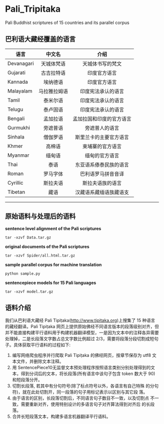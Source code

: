# Pali_Tripitaka

Pali Buddhist scriptures of 15 countries and its parallel corpus  

 
巴利语大藏经覆盖的语言
--------------------------------------
语言        | 中文名      | 介绍  
---------- | :--------:  | :-------------:
Devanagari | 天城体梵语   | 天城体书写的梵文         
Gujarati   | 古吉拉特语   | 印度官方语言             
Kannada    | 埃纳德语     | 印度官方语言             
Malayalam  | 马拉雅拉姆语 | 印度宪法承认的语言       
Tamil      | 泰米尔语     | 印度宪法承认的语言       
Telugu     | 泰卢固语     | 印度宪法承认的语言       
Bengali    | 孟加拉语     | 孟加拉国和印度的官方语言 
Gurmukhi   | 旁遮普语     | 旁遮普人的语言           
Sinhala    | 僧伽罗语     | 斯里兰卡的主要官方语言   
Khmer      | 高棉语       | 柬埔寨的官方语言         
Myanmar    | 缅甸语       | 缅甸的官方语言           
Thai       | 泰语         | 东亚语系傣泰民族的语言   
Roman      | 罗马字体     | 巴利语罗马拼音音译       
Cyrillic   | 斯拉夫语     | 斯拉夫语族的语言         
Tibetan    | 藏语         | 汉藏语系藏缅语族藏语支   

-------------------------------

## 原始语料与处理后的语料

**sentence level alignment of the Pali scriptures**
```
tar -xzvf Data.tar.gz
```

**original documents of the Pali scriptures**
```
tar -xzvf Spider/all.html.tar.gz
```

**sample parallel corpus for machine translation**
```
python sample.py
```
**sentencepiece models for 15 Pali languages**
```
tar -xzvf model.tar.gz
```

## 语料介绍
我们从巴利语大藏经 Pali Tipiṭaka(http://www.tipitaka.org)上搜集了 15 种语言的藏经翻译。Pali Tipiṭaka 网页上提供原始佛经不同语言版本的段落级别对齐，但并不能直接构建平行语料用于构建机器翻译模型，一是因为文本中的注释各异需要处理掉，二是长段落文字数占总文字数比例超过 2/3，需要将段落分段切割成短句子。具体获取平行语料的过程如下:

1. 编写网络爬虫程序并行爬取 Pali Tipiṭaka 的佛经网页，按章节保存为 utf8 文本文件，并删除文本注释。
2. 用 SentencePiece10无监督文本预处理程序按照语言类别分别处理得到的文 本，得到分词后的文本，将长段落(所有语言中该句子包含 token 数大于 90)和短段落分开。
3. 切割长段落, 若其中有分句符号(除了标点符号以外，各语言有自己特殊 的分句符)，就在此处切割开，同一段落的句子用标记表示以区别与其它段 落。
4. 由于语言的区别，长段落切割后，不同语言句子数目不一致，以及切割点 不一致，需要重新对齐，使用特别设计的多语言句子对齐算法得到对齐后 的长段落。
5. 合并长短段落文本，构建多语言机器翻译平行语料。


